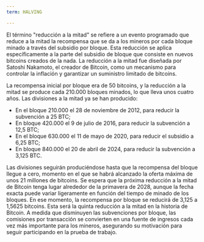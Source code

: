 ```yaml
---
term: HALVING

---
```

El término "reducción a la mitad" se refiere a un evento programado que reduce a la mitad la recompensa que se da a los mineros por cada bloque minado a través del subsidio por bloque. Esta reducción se aplica específicamente a la parte del subsidio de bloque que consiste en nuevos bitcoins creados de la nada. La reducción a la mitad fue diseñada por Satoshi Nakamoto, el creador de Bitcoin, como un mecanismo para controlar la inflación y garantizar un suministro limitado de bitcoins.

La recompensa inicial por bloque era de 50 bitcoins, y la reducción a la mitad se produce cada 210.000 bloques minados, lo que lleva unos cuatro años. Las divisiones a la mitad ya se han producido:


- En el bloque 210.000 el 28 de noviembre de 2012, para reducir la subvención a 25 BTC;
- En bloque 420.000 el 9 de julio de 2016, para reducir la subvención a 12,5 BTC;
- En el bloque 630.000 el 11 de mayo de 2020, para reducir el subsidio a 6,25 BTC;
- En bloque 840.000 el 20 de abril de 2024, para reducir la subvención a 3,125 BTC.

Las divisiones seguirán produciéndose hasta que la recompensa del bloque llegue a cero, momento en el que se habrá alcanzado la oferta máxima de unos 21 millones de bitcoins. Se espera que la próxima reducción a la mitad de Bitcoin tenga lugar alrededor de la primavera de 2028, aunque la fecha exacta puede variar ligeramente en función del tiempo de minado de los bloques. En ese momento, la recompensa por bloque se reducirá de 3,125 a 1,5625 bitcoins. Esta será la quinta reducción a la mitad en la historia de Bitcoin. A medida que disminuyen las subvenciones por bloque, las comisiones por transacción se convierten en una fuente de ingresos cada vez más importante para los mineros, asegurando su motivación para seguir participando en la prueba de trabajo.